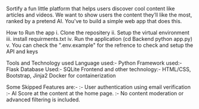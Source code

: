 Sortify a fun little platform that helps users discover cool content like articles and videos. We want to show users the content they’ll like the most, ranked by a pretend AI. You've to build a simple web app that does this. 

How to Run the app
i. Clone the repositery
ii. Setup the virtual environment 
iii. install requirments.txt 
iv. Run the application
    (cd Backend
    python app.py)
v. You can check the ".env.example" for the refrence to check and setup the API and keys

  Tools and Technology used
  Language used:- Python
  Framework used:- Flask
  Database Used:- SQLite
  Frontend and other technology:- HTML/CSS, Bootstrap, Jinja2
  Docker for containerization 

  Some Skipped Features are:-
  :- User authentication using email verification
  :- AI Score at the content at the home page.
  :- No content moderation or advanced filtering is included. 

